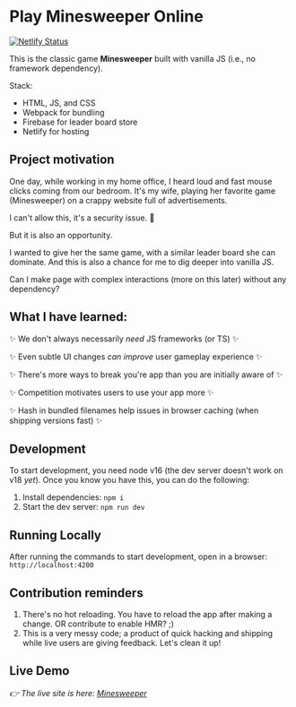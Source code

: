 # Play Minesweeper Online
[![Netlify Status](https://api.netlify.com/api/v1/badges/172478bd-afc5-4e47-95ba-d9ab814248fb/deploy-status)](https://app.netlify.com/sites/mnswpr/deploys)

This is the classic game **Minesweeper** built with vanilla JS (i.e., no framework dependency).

Stack:
- HTML, JS, and CSS
- Webpack for bundling
- Firebase for leader board store
- Netlify for hosting

## Project motivation
One day, while working in my home office, I heard loud and fast mouse clicks coming from our bedroom. It's my wife, playing her favorite game (Minesweeper) on a crappy website full of advertisements.

I can't allow this, it's a security issue. 🤣

But it is also an opportunity.

I wanted to give her the same game, with a similar leader board she can dominate. And this is also a chance for me to dig deeper into vanilla JS.

Can I make page with complex interactions (more on this later) without any dependency?

## What I have learned:

✨ We don't always necessarily *need* JS frameworks (or TS) ✨

✨ Even subtle UI changes *can improve* user gameplay experience ✨

✨ There's more ways to break you're app than you are initially aware of ✨

✨ Competition motivates users to use your app more ✨

✨ Hash in bundled filenames help issues in browser caching (when shipping versions fast) ✨
## Development
To start development, you need node v16 (the dev server doesn't work on v18 *yet*). Once you know you have this, you can do the following:
1. Install dependencies: `npm i`
2. Start the dev server: `npm run dev`

## Running Locally
After running the commands to start development, open in a browser: `http://localhost:4200`

## Contribution reminders

1. There's no hot reloading. You have to reload the app after making a change. OR contribute to enable HMR? ;)
2. This is a very messy code; a product of quick hacking and shipping while live users are giving feedback. Let's clean it up!

## Live Demo
*👉 The live site is here: [Minesweeper](https://mnswpr.com)*
